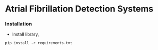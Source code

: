 # Atrial Fibrillation Detection Systems
### Installation
- Install library,
```
pip install -r requirements.txt
```